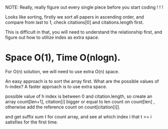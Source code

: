 
NOTE:  Really, really figure out every single piece before you start coding ! ! !  

Looks like sorting, firstly we sort all papers in ascending order, and compare from  last to 1,  check citations[0] and citations.length first.   

This is difficult in that, you will need to understand the relationship first, and figure out how to utilize index as extra space.    

Space O(1), Time O(nlogn).    
=========================================
For O(n) solution, we will need to use extra O(n) space.   

An easy approach is to sort the array first.
What are the possible values of h-index?
A faster approach is to use extra space.    

possible value of h index is between 0 and citation.length, so create an array count[len+1], citation[i] bigger or equal to len count on count[len] , otherwise add the reference count on count[citation[i]].  

and get suffix sum t for count array, and see at which index i that t >= i satisfies for the first time.   

   


